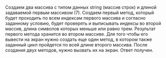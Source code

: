 Создаем два массива с типом данных string (массив строк) и длиной задаваемой первым массивом (7).
Создаем первый метод, который будет проходить по всем индексам первого массива и согласно заданному условию, будет проверять и выписывать индексы во второй массив, длина символов которых меньше или равно трем.
Результат первого метода хранится во втором массиве. Для того чтобы его вывести на экран нужно создать еще один метод, в котором также заданный цикл пройдется по всей длине второго массива.
После создания двух методов, нужно вызвать их на экран. Ответ получен.
